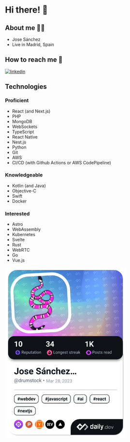 # Hi there! 👋

## About me 🙋‍♂️
* Jose Sánchez
* Live in Madrid, Spain


## How to reach me 🤙

[![linkedin](https://img.shields.io/badge/-LinkedIn-0A66C2?logo=linkedin&Color=white&style=for-the-badge&link=https://www.linkedin.com/in/jsanchezverdu/)](https://www.linkedin.com/in/jsanchezverdu/)


## Technologies


### Proficient
* React (and Next.js)
* PHP
* MongoDB
* WebSockets
* TypeScript
* React Native
* Nest.js
* Python
* Git
* AWS
* CI/CD (with Github Actions or AWS CodePipeline)


### Knowledgeable
* Kotlin (and Java)
* Objective-C
* Swift
* Docker

### Interested
* Astro
* WebAssembly
* Kubernetes
* Svelte
* Rust
* WebRTC
* Go
* Vue.js
  
</details>
<a href="https://app.daily.dev/drumstock"><img src="https://github.com/JoseSanchez54/JoseSanchez54/blob/main/devcard.png" width="400" alt="Jose Sánchez (Drumstock)'s Dev Card"/></a>

